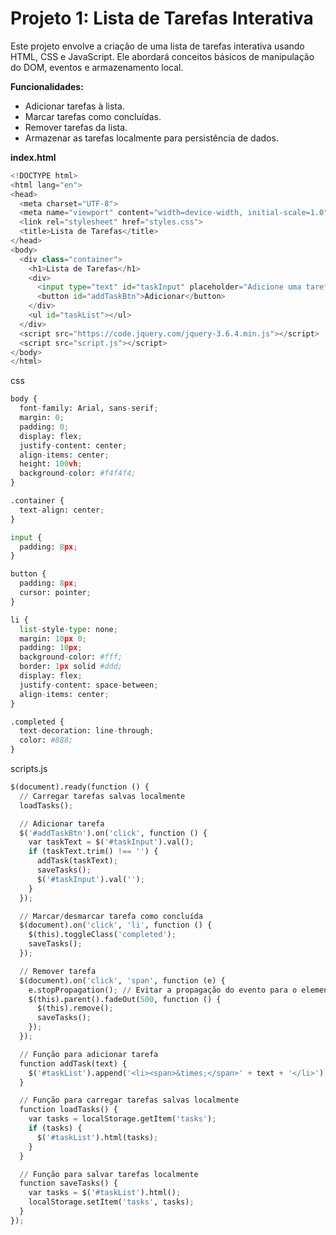 # Projeto 1: Lista de Tarefas Interativa

Este projeto envolve a criação de uma lista de tarefas interativa usando HTML, CSS e JavaScript. Ele abordará conceitos básicos de manipulação do DOM, eventos e armazenamento local.

**Funcionalidades:**

- Adicionar tarefas à lista.
- Marcar tarefas como concluídas.
- Remover tarefas da lista.
- Armazenar as tarefas localmente para persistência de dados.

**index.html**

```python
<!DOCTYPE html>
<html lang="en">
<head>
  <meta charset="UTF-8">
  <meta name="viewport" content="width=device-width, initial-scale=1.0">
  <link rel="stylesheet" href="styles.css">
  <title>Lista de Tarefas</title>
</head>
<body>
  <div class="container">
    <h1>Lista de Tarefas</h1>
    <div>
      <input type="text" id="taskInput" placeholder="Adicione uma tarefa">
      <button id="addTaskBtn">Adicionar</button>
    </div>
    <ul id="taskList"></ul>
  </div>
  <script src="https://code.jquery.com/jquery-3.6.4.min.js"></script>
  <script src="script.js"></script>
</body>
</html>
```

css

```python
body {
  font-family: Arial, sans-serif;
  margin: 0;
  padding: 0;
  display: flex;
  justify-content: center;
  align-items: center;
  height: 100vh;
  background-color: #f4f4f4;
}

.container {
  text-align: center;
}

input {
  padding: 8px;
}

button {
  padding: 8px;
  cursor: pointer;
}

li {
  list-style-type: none;
  margin: 10px 0;
  padding: 10px;
  background-color: #fff;
  border: 1px solid #ddd;
  display: flex;
  justify-content: space-between;
  align-items: center;
}

.completed {
  text-decoration: line-through;
  color: #888;
}
```

scripts.js

```python
$(document).ready(function () {
  // Carregar tarefas salvas localmente
  loadTasks();

  // Adicionar tarefa
  $('#addTaskBtn').on('click', function () {
    var taskText = $('#taskInput').val();
    if (taskText.trim() !== '') {
      addTask(taskText);
      saveTasks();
      $('#taskInput').val('');
    }
  });

  // Marcar/desmarcar tarefa como concluída
  $(document).on('click', 'li', function () {
    $(this).toggleClass('completed');
    saveTasks();
  });

  // Remover tarefa
  $(document).on('click', 'span', function (e) {
    e.stopPropagation(); // Evitar a propagação do evento para o elemento pai (li)
    $(this).parent().fadeOut(500, function () {
      $(this).remove();
      saveTasks();
    });
  });

  // Função para adicionar tarefa
  function addTask(text) {
    $('#taskList').append('<li><span>&times;</span>' + text + '</li>');
  }

  // Função para carregar tarefas salvas localmente
  function loadTasks() {
    var tasks = localStorage.getItem('tasks');
    if (tasks) {
      $('#taskList').html(tasks);
    }
  }

  // Função para salvar tarefas localmente
  function saveTasks() {
    var tasks = $('#taskList').html();
    localStorage.setItem('tasks', tasks);
  }
});
```